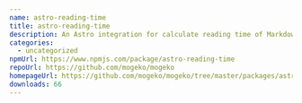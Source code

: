 ```yaml
---
name: astro-reading-time
title: astro-reading-time
description: An Astro integration for calculate reading time of Markdown/MDX files
categories:
  - uncategorized
npmUrl: https://www.npmjs.com/package/astro-reading-time
repoUrl: https://github.com/mogeko/mogeko
homepageUrl: https://github.com/mogeko/mogeko/tree/master/packages/astro-reading-time#readme
downloads: 66
---
```

